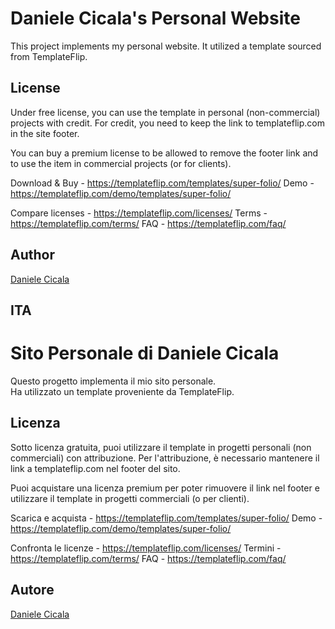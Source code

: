 # Daniele Cicala's Personal Website

This project implements my personal website.
It utilized a template sourced from TemplateFlip.

## License

Under free license, you can use the template in personal (non-commercial) projects with credit. For credit, you need to keep the link to templateflip.com in the site footer.

You can buy a premium license to be allowed to remove the footer link and to use the item in commercial projects (or for clients).

Download & Buy - https://templateflip.com/templates/super-folio/
Demo - https://templateflip.com/demo/templates/super-folio/

Compare licenses - https://templateflip.com/licenses/
Terms - https://templateflip.com/terms/
FAQ - https://templateflip.com/faq/

## Author

[Daniele Cicala](https://github.com/99-Daniele)


## ITA

# Sito Personale di Daniele Cicala

Questo progetto implementa il mio sito personale.  
Ha utilizzato un template proveniente da TemplateFlip.

## Licenza

Sotto licenza gratuita, puoi utilizzare il template in progetti personali (non commerciali) con attribuzione. Per l'attribuzione, è necessario mantenere il link a templateflip.com nel footer del sito.

Puoi acquistare una licenza premium per poter rimuovere il link nel footer e utilizzare il template in progetti commerciali (o per clienti).

Scarica e acquista - https://templateflip.com/templates/super-folio/
Demo - https://templateflip.com/demo/templates/super-folio/

Confronta le licenze - https://templateflip.com/licenses/
Termini - https://templateflip.com/terms/
FAQ - https://templateflip.com/faq/

## Autore

[Daniele Cicala](https://github.com/99-Daniele)
